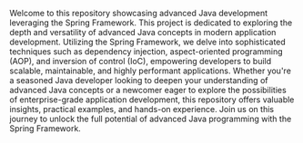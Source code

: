 Welcome to this repository showcasing advanced Java development leveraging the Spring Framework.
This project is dedicated to exploring the depth and versatility of advanced Java concepts in modern application development.
Utilizing the Spring Framework, we delve into sophisticated techniques such as dependency injection, aspect-oriented programming (AOP), and inversion of control (IoC), empowering developers to build scalable, maintainable, and highly performant applications.
Whether you're a seasoned Java developer looking to deepen your understanding of advanced Java concepts or a newcomer eager to explore the possibilities of enterprise-grade application development, this repository offers valuable insights, practical examples, and hands-on experience. 
Join us on this journey to unlock the full potential of advanced Java programming with the Spring Framework.

